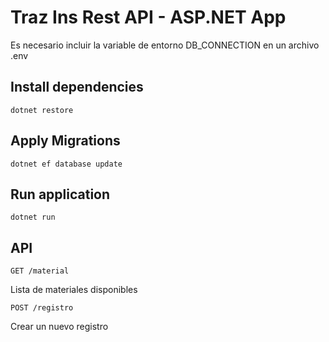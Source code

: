 # Traz Ins Rest API - ASP.NET App

Es necesario incluir la variable de entorno DB_CONNECTION en un archivo .env

## Install dependencies

    dotnet restore

## Apply Migrations

    dotnet ef database update

## Run application

    dotnet run

## API

`GET /material`

Lista de materiales disponibles

`POST /registro`

Crear un nuevo registro
